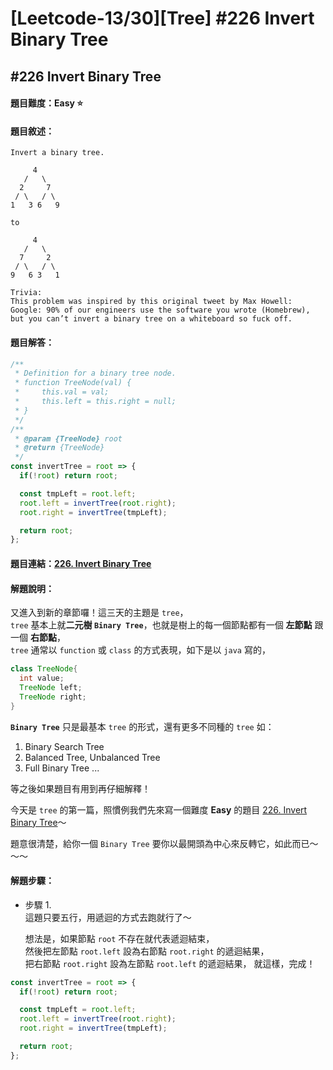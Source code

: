 # [Leetcode-13/30][Tree] #226 Invert Binary Tree

## #226 Invert Binary Tree

#### 題目難度：Easy :star:
#### 題目敘述：
```
Invert a binary tree.

     4
   /   \
  2     7
 / \   / \
1   3 6   9

to

     4
   /   \
  7     2
 / \   / \
9   6 3   1

Trivia:
This problem was inspired by this original tweet by Max Howell:
Google: 90% of our engineers use the software you wrote (Homebrew), but you can’t invert a binary tree on a whiteboard so fuck off.

```
#### 題目解答：
```javascript
/**
 * Definition for a binary tree node.
 * function TreeNode(val) {
 *     this.val = val;
 *     this.left = this.right = null;
 * }
 */
/**
 * @param {TreeNode} root
 * @return {TreeNode}
 */
const invertTree = root => {
  if(!root) return root;

  const tmpLeft = root.left;
  root.left = invertTree(root.right);
  root.right = invertTree(tmpLeft);

  return root;
};
```
#### 題目連結：[226. Invert Binary Tree](https://leetcode.com/problems/invert-binary-tree/)
#### 解題說明：
又進入到新的章節囉！這三天的主題是 `tree`，  
`tree` 基本上就**二元樹 `Binary Tree`**，也就是樹上的每一個節點都有一個 **左節點** 跟一個 **右節點**，  
`tree` 通常以 `function` 或 `class` 的方式表現，如下是以 `java` 寫的，  
```java
class TreeNode{
  int value;
  TreeNode left;
  TreeNode right;
}
```
**`Binary Tree`** 只是最基本 `tree` 的形式，還有更多不同種的 `tree` 如：
1. Binary Search Tree
2. Balanced Tree, Unbalanced Tree
3. Full Binary Tree
...

等之後如果題目有用到再仔細解釋！  

今天是 `tree` 的第一篇，照慣例我們先來寫一個難度 **Easy** 的題目 [226. Invert Binary Tree](https://leetcode.com/problems/invert-binary-tree/)～  

題意很清楚，給你一個 `Binary Tree` 要你以最開頭為中心來反轉它，如此而已～～～  

#### 解題步驟：
- 步驟 1.  
這題只要五行，用遞迴的方式去跑就行了～  

  想法是，如果節點 `root` 不存在就代表遞迴結束，  
然後把左節點 `root.left` 設為右節點 `root.right` 的遞迴結果，  
把右節點 `root.right` 設為左節點 `root.left` 的遞迴結果，
就這樣，完成！  

```javascript
const invertTree = root => {
  if(!root) return root;

  const tmpLeft = root.left;
  root.left = invertTree(root.right);
  root.right = invertTree(tmpLeft);

  return root;
};
```
